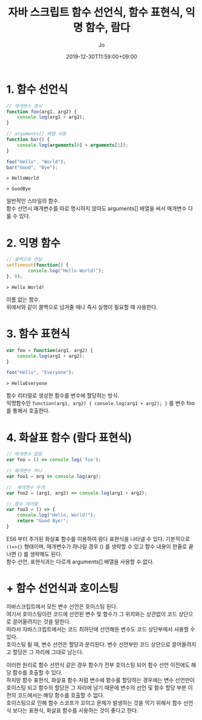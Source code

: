 ﻿---
layout: post
title: "자바 스크립트 함수 선언식, 함수 표현식, 익명 함수, 람다"
date: 2019-12-30T11:59:00+09:00
author: Jo
categories: JavaScript
tags: JavaScript FunctionDeclarations FunctionExpressions AnonymousFunction Lambda LambdaExpression ArrowFunction
cover: "/assets/instacode.png"
---

# 1. 함수 선언식
~~~javascript
// 매개변수 명시
function foo(arg1, arg2) {
	console.log(arg1 + arg2);
}  

// arguments[] 배열 사용
function bar() {
	console.log(arguments[0] + arguments[1]);
}

foo("Hello", "World");
bar("Good", "Bye");
~~~  

~~~
> HelloWorld

> GoodBye
~~~  

일반적인 스타일의 함수.  
함수 선언시 매개변수를 따로 명시하지 않아도 arguments[] 배열을 써서 매개변수 다룰 수 있다.  
  
# 2. 익명 함수
~~~javascript
// 콜백으로 전달
setTimeout(function() {
		console.log("Hello World!");
}, 0);
~~~

~~~
> Hello World!
~~~  

이름 없는 함수.  
위에서와 같이 콜백으로 넘겨줄 때나 즉시 실행이 필요할 때 사용한다.  

# 3. 함수 표현식
~~~javascript
var foo = function(arg1, arg2) {
	console.log(arg1 + arg2);
}  

foo("Hello", "Everyone");
~~~  

~~~
> HelloEveryone
~~~  

함수 리터럴로 생성한 함수를 변수에 할당하는 방식.  
익명함수인 `function(arg1, arg2) { console.log(arg1 + arg2); }` 를 변수 foo 를 통해서 호출한다.  

# 4. 화살표 함수 (람다 표현식)
~~~javascript
// 매개변수 없음
var foo = () => console.log('foo');  

// 매개변수 하나
var foo1 = arg => console.log(arg);  

//  매개변수 두개
var foo2 = (arg1, arg2) => console.log(arg1 + arg2);  

// 함수 여러줄
var foo3 = () => {
	console.log("Hello, World!");
	return "Good Bye!";
}
~~~  

ES6 부터 추가된 화살표 함수를 이용하여 람다 표현식을 나타낼 수 있다.
기본적으로 `()=>{}` 형태이며, 매개변수가 하나일 경우 () 를 생략할 수 있고 함수 내용이 한줄로 끝나면 {} 를 생략해도 된다.  
함수 선언, 표현식과는 다르게 arguments[] 배열을 사용할 수 없다.  

# + 함수 선언식과 호이스팅

자바스크립트에서 모든 변수 선언은 호이스팅 된다.  
여기서 호이스팅이란 코드에 선언된 변수 및 함수가 그 위치와는 상관없이 코드 상단으로 끌어올려지는 것을 말한다.  
따라서 자바스크립트에서는 코드 최하단에 선언해둔 변수도 코드 상단부에서 사용할 수 있다.  
호이스팅 될 때, 변수 선언은 할당과 분리된다. 변수 선언부만 코드 상단으로 끌어올려지고 할당은 그 자리에 그대로 남는다.  

이러한 원리로 함수 선언식 같은 경우 함수가 전부 호이스팅 되어 함수 선언 이전에도 해당 함수를 호출할 수 있다.  
하지만 함수 표현식, 화살표 함수 처럼 변수에 함수를 할당하는 경우에는 변수 선언만이 호이스팅 되고 함수의 할당은 그 자리에 남기 때문에 변수의 선언 및 함수 할당 부분 이전의 코드에서는 해당 함수를 호출할 수 없다.  
호이스팅으로 인해 함수 스코프가 꼬이고 문제가 발생하는 것을 막기 위해서 함수 선언식 보다는 표현식, 화살표 함수를 사용하는 것이 좋다고 한다.  


